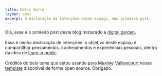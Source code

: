 ```yaml
---
title: Hello World
layout: post
excerpt: A declaração de intenções desse espaço, meu primeiro post.
---
```


Olá, esse é o primeiro post deste blog misturado a [digital garden](https://youtu.be/k5wI5cH0SK0).
<br> <br>
Essa é minha declaração de intenções: o objetivo deste espaço é compartilhar pensamentos, conhecimentos e experiências pessoais, dentro da ideia de [learn in public](https://segredo.dev/aprenda-em-publico/).
<br> <br>
Créditos do belo tema que estou usando para [Maxime Vaillancourt](https://maximevaillancourt.com) nesse [template](https://github.com/maximevaillancourt/digital-garden-jekyll-template) disponível de forma open source. Obrigado.